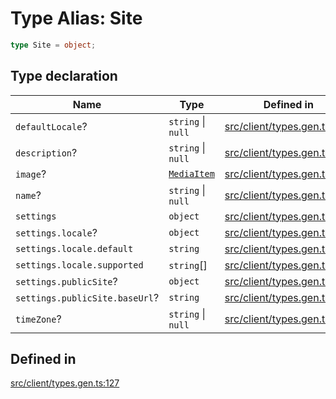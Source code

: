 # Type Alias: Site

```ts
type Site = object;
```

## Type declaration

| Name | Type | Defined in |
| ------ | ------ | ------ |
| `defaultLocale`? | `string` \| `null` | [src/client/types.gen.ts:130](https://github.com/venuecms/sdk/blob/8aca1c9889978c21426c872f7a909a183677d750/src/client/types.gen.ts#L130) |
| `description`? | `string` \| `null` | [src/client/types.gen.ts:129](https://github.com/venuecms/sdk/blob/8aca1c9889978c21426c872f7a909a183677d750/src/client/types.gen.ts#L129) |
| `image`? | [`MediaItem`](MediaItem.md) | [src/client/types.gen.ts:141](https://github.com/venuecms/sdk/blob/8aca1c9889978c21426c872f7a909a183677d750/src/client/types.gen.ts#L141) |
| `name`? | `string` \| `null` | [src/client/types.gen.ts:128](https://github.com/venuecms/sdk/blob/8aca1c9889978c21426c872f7a909a183677d750/src/client/types.gen.ts#L128) |
| `settings` | `object` | [src/client/types.gen.ts:132](https://github.com/venuecms/sdk/blob/8aca1c9889978c21426c872f7a909a183677d750/src/client/types.gen.ts#L132) |
| `settings.locale`? | `object` | [src/client/types.gen.ts:133](https://github.com/venuecms/sdk/blob/8aca1c9889978c21426c872f7a909a183677d750/src/client/types.gen.ts#L133) |
| `settings.locale.default` | `string` | [src/client/types.gen.ts:134](https://github.com/venuecms/sdk/blob/8aca1c9889978c21426c872f7a909a183677d750/src/client/types.gen.ts#L134) |
| `settings.locale.supported` | `string`[] | [src/client/types.gen.ts:135](https://github.com/venuecms/sdk/blob/8aca1c9889978c21426c872f7a909a183677d750/src/client/types.gen.ts#L135) |
| `settings.publicSite`? | `object` | [src/client/types.gen.ts:137](https://github.com/venuecms/sdk/blob/8aca1c9889978c21426c872f7a909a183677d750/src/client/types.gen.ts#L137) |
| `settings.publicSite.baseUrl`? | `string` | [src/client/types.gen.ts:138](https://github.com/venuecms/sdk/blob/8aca1c9889978c21426c872f7a909a183677d750/src/client/types.gen.ts#L138) |
| `timeZone`? | `string` \| `null` | [src/client/types.gen.ts:131](https://github.com/venuecms/sdk/blob/8aca1c9889978c21426c872f7a909a183677d750/src/client/types.gen.ts#L131) |

## Defined in

[src/client/types.gen.ts:127](https://github.com/venuecms/sdk/blob/8aca1c9889978c21426c872f7a909a183677d750/src/client/types.gen.ts#L127)
